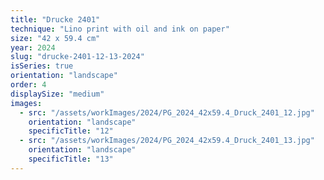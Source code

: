 ```yaml
---
title: "Drucke 2401"
technique: "Lino print with oil and ink on paper"
size: "42 x 59.4 cm"
year: 2024
slug: "drucke-2401-12-13-2024"
isSeries: true
orientation: "landscape"
order: 4
displaySize: "medium"
images:
  - src: "/assets/workImages/2024/PG_2024_42x59.4_Druck_2401_12.jpg"
    orientation: "landscape"
    specificTitle: "12"
  - src: "/assets/workImages/2024/PG_2024_42x59.4_Druck_2401_13.jpg"
    orientation: "landscape"
    specificTitle: "13"
---
```

